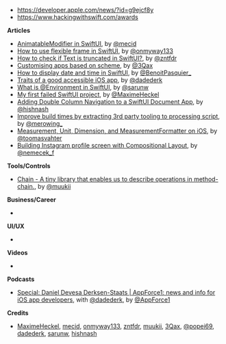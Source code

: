- https://developer.apple.com/news/?id=g9ejcf8y
- https://www.hackingwithswift.com/awards

**Articles**

* [AnimatableModifier in SwiftUI](https://swiftwithmajid.com/2021/01/11/animatablemodifier-in-swiftui/), by [@mecid](https://twitter.com/mecid)
* [How to use flexible frame in SwiftUI](https://onmyway133.com/blog/how-to-use-flexible-frame-in-swiftui/), by [@onmyway133](https://twitter.com/onmyway133)
* [How to check if Text is truncated in SwiftUI?](https://fivestars.blog/swiftui/trucated-text.html), by [@zntfdr](https://twitter.com/zntfdr)
* [Customising apps based on scheme](https://jakub.codes/posts/app-scheme), by [@3Qax](https://twitter.com/jakubtowarek)
* [How to display date and time in SwiftUI](https://benoitpasquier.com/date-formatter-swiftui/), by [@BenoitPasquier_](https://twitter.com/benoitpasquier_)
* [Traits of a good accessible iOS app](https://levelup.gitconnected.com/traits-of-a-good-accessible-ios-app-25266ee08fb9?sk=00b53e96c0cf477ebf814ce0e271e11b), by [@dadederk](https://twitter.com/dadederk)
* [What is @Environment in SwiftUI](https://sarunw.com/posts/what-is-environment-in-swiftui/), by [@sarunw](https://twitter.com/sarunw)
* [My first failed SwiftUI project](https://blog.maximeheckel.com/posts/first-failed-swiftui-project/), by [@MaximeHeckel](https://twitter.com/MaximeHeckel)
* [Adding Double Column Navigation to a SwiftUI Document App](https://lostmoa.com/blog/AddingDoubleColumnNavigationToASwiftUIDocumentApp/), by [@hishnash](https://twitter.com/hishnash)
* [Improve build times by extracting 3rd party tooling to processing script](http://merowing.info/2021/01/improve-build-times-by-extracting-3rd-party-tooling-to-processing-script./), by [@merowing_](https://twitter.com/merowing_)
* [Measurement, Unit, Dimension, and MeasurementFormatter on iOS](https://augmentedcode.io/2021/01/18/measurement-unit-dimension-and-measurementformatter-on-ios/), by [@toomasvahter](https://twitter.com/toomasvahter)
* [Building Instagram profile screen with Compositional Layout](https://nemecek.be/blog/72/building-instagram-profile-screen-with-compositional-layout), by [@nemecek_f](https://twitter.com/nemecek_f)

**Tools/Controls**

* [Chain - A tiny library that enables us to describe operations in method-chain.](https://github.com/VergeGroup/Chain), by [@muukii](https://twitter.com/muukii_app)

**Business/Career**

* 

**UI/UX**

* 

**Videos**

* 

**Podcasts**

* [Special: Daniel Devesa Derksen-Staats | AppForce1: news and info for iOS app developers](https://www.buzzsprout.com/1414396/7142317), with [@dadederk](https://twitter.com/dadederk), by [@AppForce1](https://twitter.com/AppForce1)

**Credits**

* [MaximeHeckel](https://github.com/MaximeHeckel), [mecid](https://github.com/mecid), [onmyway133](https://github.com/onmyway133), [zntfdr](https://github.com/zntfdr), [muukii](https://github.com/muukii), [3Qax](https://github.com/3Qax), [@popei69](https://github.com/popei69), [dadederk](https://github.com/dadederk), [sarunw](https://github.com/sarunw), [hishnash](https://github.com/hishnash)
